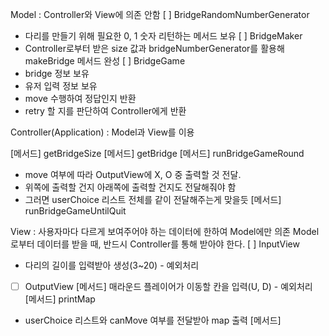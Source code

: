 Model
: Controller와 View에 의존 안함
[ ] BridgeRandomNumberGenerator
- 다리를 만들기 위해 필요한 0, 1 숫자 리턴하는 메서드 보유
[ ] BridgeMaker
- Controller로부터 받은 size 값과 bridgeNumberGenerator를 활용해 makeBridge 메서드 완성
[ ] BridgeGame
- bridge 정보 보유
- 유저 입력 정보 보유
- move 수행하여 정답인지 반환
- retry 할 지를 판단하여 Controller에게 반환

Controller(Application)
: Model과 View를 이용

[메서드] getBridgeSize
[메서드] getBridge 
[메서드] runBridgeGameRound
- move 여부에 따라 OutputView에 X, O 중 출력할 것 전달.
- 위쪽에 출력할 건지 아래쪽에 출력할 건지도 전달해줘야 함
- 그러면 userChoice 리스트 전체를 같이 전달해주는게 맞을듯
[메서드] runBridgeGameUntilQuit

View
: 사용자마다 다르게 보여주어야 하는 데이터에 한하여 Model에만 의존
  Model로부터 데이터를 받을 때, 반드시 Controller를 통해 받아야 한다.
[ ] InputView
- 다리의 길이를 입력받아 생성(3~20) - 예외처리

- [ ] OutputView
[메서드] 매라운드 플레이어가 이동할 칸을 입력(U, D) - 예외처리
[메서드] printMap
- userChoice 리스트와 canMove 여부를 전달받아 map 출력
[메서드]
